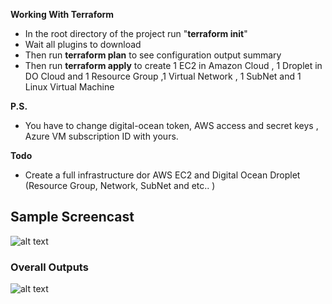 **Working With Terraform**

- In the root directory of the project run "**terraform init**" 
- Wait all plugins to download
- Then run **terraform plan** to see configuration output summary
- Then run **terraform apply** to create 1 EC2 in Amazon Cloud , 1 Droplet in DO Cloud  and  1 Resource Group ,1 Virtual Network , 1 SubNet and 1 Linux Virtual Machine 

**P.S.**
- You have to change  digital-ocean token, AWS access and secret keys , Azure VM subscription ID with yours.

**Todo**
- Create a full infrastructure dor AWS EC2 and Digital Ocean Droplet (Resource Group, Network, SubNet and etc.. )

## Sample Screencast

![alt text](https://github.com/)

### Overall Outputs

![alt text](https://github.com/)
